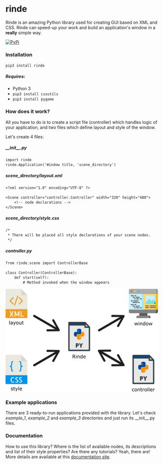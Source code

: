 # rinde
Rinde is an amazing Python library used for creating GUI based on XML and CSS. Rinde can speed-up your work and build an application's window in a **really** simple way.

[![PyPi](https://img.shields.io/pypi/v/rinde)](https://pypi.org/project/rinde/)

### Installation
`pip3 install rinde`

##### Requires:
* Python 3
* `pip3 install cssutils`
* `pip3 install pygame`

### How does it work?
All you have to do is to create a script file (controller) which handles logic of your application, and two files which define layout and style of the window.

Let's create 4 files:

##### \_\_init\_\_.py
    import rinde
    rinde.Application('Window title, 'scene_directory')

##### scene_directory/layout.xml
    <?xml version="1.0" encoding="UTF-8" ?>

    <Scene controller="controller.Controller" width="320" height="480">
        <!-- node declarations -->
    </Scene>

##### scene_directory/style.css
    /*
     * There will be placed all style declarations of your scene nodes.
     */

##### controller.py
    from rinde.scene import ControllerBase
    
    class Controller(ControllerBase):
        def start(self):
            # Method invoked when the window appears

![Diagram](docs/diagram.png)

### Example applications
There are 3 ready-to-run applications provided with the library. Let's check _example\_1_, _example\_2_ and _example\_3_ directories and just run its \_\_init\_\_.py files.

### Documentation
How to use this library? Where is the list of available nodes, its descriptions and list of their style properties? Are there any tutorials? Yeah, there are! More details are available at this [documentation site](https://r0jsik.github.io/rinde/).
